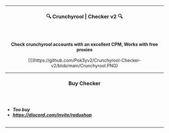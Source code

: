 -----

### <p align="center">🔍 Crunchyrool | Checker v2 🔍</p>

<br><br>
<p align="center">
<strong>Check crunchyrool accounts with an excellent CPM, Works with free proxies</strong>
<br><br>
</strong>
[!](https://github.com/Pok3yv2/Crunchyrool-Checker-v2/blob/main/Crunchyrool.PNG)

-----

### <p align="center">Buy Checker</p>

<br><br>
* ***Too buy***
* ***https://discord.com/invite/radushop***
<br><br>

-----
